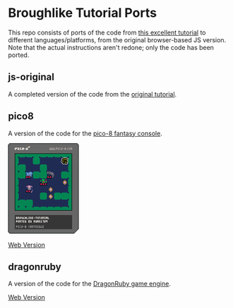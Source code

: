 # Broughlike Tutorial Ports

This repo consists of ports of the code from [this excellent tutorial](https://github.com/nluqo/broughlike-tutorial) to different languages/platforms, from the original browser-based JS version. Note that the actual instructions aren't redone; only the code has been ported.

## js-original

A completed version of the code from the [original tutorial](https://github.com/nluqo/broughlike-tutorial).

## pico8

A version of the code for the [pico-8 fantasy console](https://www.lexaloffle.com/pico-8.php).

![pico-8 png cartridge](./pico8/broughlike-tutorial.p8.png)

[Web Version](https://ryan1729.github.io/broughlike-tutorial-ports/pico-8.html)

## dragonruby

A version of the code for the [DragonRuby game engine](https://dragonruby.itch.io/dragonruby-gtk).

[Web Version](https://ryan1729.github.io/broughlike-tutorial-ports/dragonruby/index.html)




